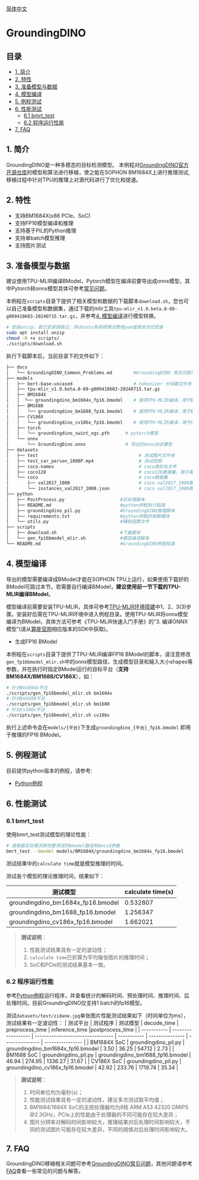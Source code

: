 [简体中文](./README.md)

# GroundingDINO

## 目录

* [1. 简介](#1-简介)
* [2. 特性](#2-特性)
* [3. 准备模型与数据](#3-准备模型与数据)
* [4. 模型编译](#4-模型编译)
* [5. 例程测试](#5-例程测试)
* [6. 性能测试](#7-性能测试)
  * [6.1 bmrt_test](#6.1-bmrt_test)
  * [6.2 程序运行性能](#6.2-程序运行性能)
* [7. FAQ](#7-faq)

## 1. 简介
GroundingDINO是一种多模态的目标检测模型。
本例程对[GroundingDINO官方开源仓库](https://github.com/IDEA-Research/GroundingDINO/tree/main)的模型和算法进行移植，使之能在SOPHON BM1684X上进行推理测试,移植过程中针对TPU的推理上对源代码进行了优化和提速。

## 2. 特性
* 支持BM1684X(x86 PCIe、SoC)
* 支持FP16模型编译和推理
* 支持基于PIL的Python推理
* 支持单batch模型推理
* 支持图片测试
 
## 3. 准备模型与数据
建议使用TPU-MLIR编译BModel，Pytorch模型在编译前要导出成onnx模型，其中Pytorch转onnx模型具体可参考[常见问题](./docs/GroundingDINO_Common_Problems.md)。

​本例程在`scripts`目录下提供了相关模型和数据的下载脚本`download.sh`，您也可以自己准备模型和数据集，通过下载的mlir工具`tpu-mlir_v1.9.beta.0-89-g009410603-20240715.tar.gz`，并参考[4. 模型编译](#4-模型编译)进行模型转换。

```bash
# 安装unzip，若已安装请跳过，非ubuntu系统视情况使用yum或其他方式安装
sudo apt install unzip
chmod -R +x scripts/
./scripts/download.sh
```

执行下载脚本后，当前目录下的文件如下：
```bash
├── docs
│   └── GroundingDINO_Common_Problems.md        #GroundingDINO 常见问题及解答
├── models
│   ├── bert-base-uncased                       # tokenizer 分词器文件夹					
│   ├── tpu-mlir_v1.9.beta.0-89-g009410603-20240715.tar.gz                       # TPU-MLIR工具包				
│   ├── BM1684X
│   │  └── groundingdino_bm1684x_fp16.bmodel    # 使用TPU-MLIR编译，用于BM1684X的FP16 BModel，batch_size=1
|   ├── BM1688
│   │   └── groundingdino_bm1688_fp16.bmodel    # 使用TPU-MLIR编译，用于BM1688的FP16 BModel，batch_size=1，num_core=1
|   ├── CV186X
│   │   └── groundingdino_cv186x_fp16.bmodel    # 使用TPU-MLIR编译，用于CV186X的FP16 BModel，batch_size=1
│   ├── torch
│   │   └── groundingdino_swint_ogc.pth	     # pytorch模型
│   └── onnx
│       └── GroundingDino.onnx             	 # 导出的onnx动态模型
├── datasets
│   ├── test                                      # 测试图片文件夹
│   ├── test_car_person_1080P.mp4                 # 测试视频
│   ├── coco.names                                # coco类别名文件
│   ├── coco128                                   # coco128数据集，用于模型量化
│   └── coco                                      # coco数据集
│       ├── val2017_1000                          # coco val2017_1000数据集：coco val2017中随机抽取的1000张样本
│       └── instances_val2017_1000.json           # coco val2017_1000数据集标签文件，用于计算精度评价指标  
├── python
│   ├── PostProcess.py                     #后处理脚本
│   ├── README.md                          #python例程执行指南
│   ├── groundingdino_pil.py               #GroundingDINO推理脚本
│   ├── requirements.txt                   #python例程的依赖模块
│   └── utils.py                           #辅助函数文件
├── scripts                         
│   ├── download.sh                        #下载脚本
│   └── gen_fp16bmodel_mlir.sh             #模型编译脚本
└── README.md                              #GroundingDINO例程指南
```

## 4. 模型编译
导出的模型需要编译成BModel才能在SOPHON TPU上运行，如果使用下载好的BModel可跳过本节。若需要自行编译BModel，**建议使用前一节下载的TPU-MLIR编译BModel**。

模型编译前需要安装TPU-MLIR，具体可参考[TPU-MLIR环境搭建](../../docs/Environment_Install_Guide.md#1-tpu-mlir环境搭建)中1、2、3(3)步骤。安装好后需在TPU-MLIR环境中进入例程目录。使用TPU-MLIR将onnx模型编译为BModel，具体方法可参考《TPU-MLIR快速入门手册》的“3. 编译ONNX模型”(请从[算能官网](https://developer.sophgo.com/site/index/material/31/all.html)相应版本的SDK中获取)。

- 生成FP16 BModel

​本例程在`scripts`目录下提供了TPU-MLIR编译FP16 BModel的脚本，请注意修改`gen_fp16bmodel_mlir.sh`中的onnx模型路径、生成模型目录和输入大小shapes等参数，并在执行时指定BModel运行的目标平台（**支持BM1684X/BM1688/CV186X**），如：

```bash
# 针对bm1684x平台
./scripts/gen_fp16bmodel_mlir.sh bm1684x
# 针对bm1688平台
./scripts/gen_fp16bmodel_mlir.sh bm1688
# 针对cv186x平台
./scripts/gen_fp16bmodel_mlir.sh cv186x
```

​执行上述命令会在`models/{平台}`下生成`groundingdino_{平台}_fp16.bmodel` 即用于推理的FP16 BModel。

## 5. 例程测试
目前提供python版本的例程，请参考:
- [Python例程](./python/README.md)

## 6. 性能测试
### 6.1 bmrt_test
使用bmrt_test测试模型的理论性能：
```bash
# 请根据实际情况修改要测试的bmodel路径和devid参数
bmrt_test --bmodel models/BM1684X/groundingdino_bm1684x_fp16.bmodel
```
测试结果中的`calculate time`就是模型推理的时间。

测试各个模型的理论推理时间，结果如下：

|              测试模型                | calculate time(s)         |
| ------------------------------------| --------------------------|
| groundingdino_bm1684x_fp16.bmodel   | 0.532807                  |
| groundingdino_bm1688_fp16.bmodel    | 1.256347                  |
| groundingdino_cv186x_fp16.bmodel    | 1.662021                  |

> **测试说明**：  
> 1. 性能测试结果具有一定的波动性；
> 2. `calculate time`已折算为平均每张图片的推理时间；
> 3. SoC和PCIe的测试结果基本一致。

### 6.2 程序运行性能
参考[Python例程](python/README.md)运行程序，并查看统计的解码时间、预处理时间、推理时间、后处理时间。目前GroundingDINO仅支持1 batch的fp16模型。

测试`datasets/test/zidane.jpg`单张图片性能测试结果如下（时间单位为ms），测试结果有一定波动性：
| 测试平台     |       测试程序         |               测试模型             | decode_time | preprocess_time | inference_time  |postprocess_time | 
| ----------- | ------------------   | --------------------------------- | ----------- | --------------- | --------------- | ---------------- |
| BM1684X SoC | groundingdino_pil.py | groundingdino_bm1684x_fp16.bmodel | 3.50        | 36.25           | 547.12          | 2.73                |
| BM1688 SoC  | groundingdino_pil.py | groundingdino_bm1688_fp16.bmodel  | 46.94       | 274.95          | 1336.27         | 31.67             |
| CV186X SoC  | groundingdino_pil.py | groundingdino_cv186x_fp16.bmodel  | 42.92       | 233.76          | 1719.74         | 35.34             |

> **测试说明**：  
> 1. 时间单位均为毫秒(s)；
> 2. 性能测试结果具有一定的波动性，建议多次测试取平均值；
> 3. BM1684/1684X SoC的主控处理器均为8核 ARM A53 42320 DMIPS @2.3GHz，PCIe上的性能由于处理器的不同可能存在较大差异；
> 4. 图片分辨率对解码时间影响较大，推理结果对后处理时间影响较大，不同的测试图片可能存在较大差异，不同的阈值对后处理时间影响较大。 

## 7. FAQ
GroundingDINO移植相关问题可参考[GroundingDINO常见问题](./docs/GroundingDINO_Common_Problems.md)，其他问题请参考[FAQ](../../docs/FAQ.md)查看一些常见的问题与解答。